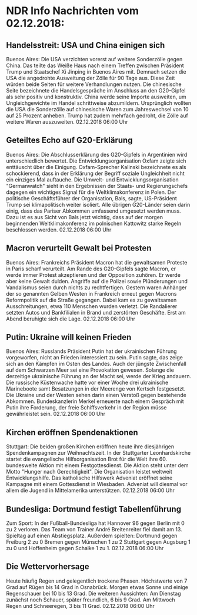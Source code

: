 # NDR Info Nachrichten vom 02.12.2018:


## Handelsstreit: USA und China einigen sich
Buenos Aires:	Die USA verzichten vorerst auf weitere Sonderzölle gegen China. Das teilte das Weiße Haus nach einem Treffen zwischen Präsident Trump und Staatschef Xi Jinping in Buenos Aires mit. Demnach setzen die USA die angedrohte Ausweitung der Zölle für 90 Tage aus. Diese Zeit würden beide Seiten für weitere Verhandlungen nutzen. Die chinesische Seite bezeichnete die Handelsgespräche im Anschluss an den G20-Gipfel als sehr positiv und konstruktiv. China werde seine Importe ausweiten, um Ungleichgewichte im Handel schrittweise abzumildern. Ursprünglich wollten die USA die Sonderzölle auf chinesische Waren zum Jahreswechsel von 10 auf 25 Prozent anheben. Trump hat zudem mehrfach gedroht, die Zölle auf weitere Waren auszuweiten. 02.12.2018 06:00 Uhr 

## Geteiltes Echo auf G20-Erklärung
Buenos Aires:	Die Abschlusserklärung des G20-Gipfels in Argentinien wird unterschiedlich bewertet. Die Entwicklungsorganisation Oxfam zeigte sich enttäuscht über die Einigung. Oxfam-Sprecher Kalinski bezeichnete es als schockierend, dass in der Erklärung der Begriff soziale Ungleichheit nicht ein einziges Mal auftauche. Die Umwelt- und Entwicklungsorganisation "Germanwatch" sieht in den Ergebnissen der Staats- und Regierungschefs dagegen ein wichtiges Signal für die Weltklimakonferenz in Polen. Der politische Geschäftsführer der Organisation, Bals, sagte, US-Präsident Trump sei klimapolitisch weiter isoliert. Alle übrigen G20-Länder seien darin einig, dass das Pariser Abkommen umfassend umgesetzt werden muss. Dazu ist es aus Sicht von Bals jetzt wichtig, dass auf der morgen beginnenden Weltklimakonferenz im polnischen Kattowitz starke Regeln beschlossen werden. 02.12.2018 06:00 Uhr 

## Macron verurteilt Gewalt bei Protesten
Buenos Aires:	Frankreichs Präsident Macron hat die gewaltsamen Proteste in Paris scharf verurteilt. Am Rande des G20-Gipfels sagte Macron, er werde immer Protest akzeptieren und der Opposition zuhören. Er werde aber keine Gewalt dulden. Angriffe auf die Polizei sowie Plünderungen und Vandalismus seien durch nichts zu rechtfertigen. Gestern waren Anhänger der so genannten Gelben Westen in Frankreich erneut gegen Macrons Reformpolitik auf die Straße gegangen. Dabei kam es zu gewaltsamen Ausschreitungen, etwa 110 Menschen wurden verletzt. Die Randalierer setzten Autos und Bankfilialen in Brand und zerstörten Geschäfte. Erst am Abend beruhigte sich die Lage. 02.12.2018 06:00 Uhr 

## Putin: Ukraine will keinen Frieden
Buenos Aires:	Russlands Präsident Putin hat der ukrainischen Führung vorgeworfen, nicht an Frieden interessiert zu sein. Putin sagte, das zeige sich an den Kämpfen im Osten des Landes. Auch der jüngste Zwischenfall auf dem Schwarzen Meer sei eine Provokation gewesen. Solange die derzeitige ukrainische Führung an der Macht sei, werde der Krieg andauern. Die russische Küstenwache hatte vor einer Woche drei ukrainische Marineboote samt Besatzungen in der Meerenge von Kertsch festgesetzt. Die Ukraine und der Westen sehen darin einen Verstoß gegen bestehende Abkommen. Bundeskanzlerin Merkel erneuerte nach einem Gespräch mit Putin ihre Forderung, der freie Schiffsverkehr in der Region müsse gewährleistet sein. 02.12.2018 06:00 Uhr 

## Kirchen eröffnen Spendenaktionen
Stuttgart: Die beiden großen Kirchen eröffnen heute ihre diesjährigen Spendenkampagnen zur Weihnachtszeit. In der Stuttgarter Leonhardskirche startet die evangelische Hilfsorganisation Brot für die Welt ihre 60. bundesweite Aktion mit einem Festgottesdienst. Die Aktion steht unter dem Motto "Hunger nach Gerechtigkeit". Die Organisation leistet weltweit Entwicklungshilfe. Das katholische Hilfswerk Adveniat eröffnet seine Kampagne mit einem Gottesdienst in Wiesbaden. Adveniat will diesmal vor allem die Jugend in Mittelamerika unterstützen. 02.12.2018 06:00 Uhr 

## Bundesliga: Dortmund festigt Tabellenführung
Zum Sport: In der Fußball-Bundesliga hat Hannover 96 gegen Berlin mit 0 zu 2 verloren. Das Team von Trainer André Breitenreiter fiel damit am 13. Spieltag auf einen Abstiegsplatz. Außerdem spielten:
Dortmund gegen Freiburg	2 zu 0 Bremen gegen Münschen 1 zu 2
Stuttgart gegen Augsburg 1 zu 0
und Hoffenheim gegen Schalke 1 zu 1. 02.12.2018 06:00 Uhr 

## Die Wettervorhersage
Heute häufig Regen und gelegentlich trockene Phasen. Höchstwerte von 7 Grad auf Rügen bis 14 Grad in Osnabrück. Morgen etwas Sonne und einige Regenschauer bei 10 bis 13 Grad. Die weiteren Aussichten: Am Dienstag zunächst noch Schauer, später freundlich, 6 bis 9 Grad. Am Mittwoch Regen und Schneeregen, 3 bis 11 Grad. 02.12.2018 06:00 Uhr 
